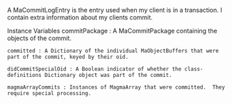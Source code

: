 A MaCommitLogEntry is the entry used when my client is in a transaction.  I contain extra information about my clients commit.

Instance Variables
	commitPackage : A MaCommitPackage containing the objects of the commit.

	committed : A Dictionary of the individual MaObjectBuffers that were part of the commit, keyed by their oid.

	didCommitSpecialOid : A Boolean indicator of whether the class-definitions Dictionary object was part of the commit.

	magmaArrayCommits : Instances of MagmaArray that were committed.  They require special processing.
